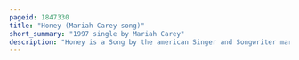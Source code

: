 ```yaml
---
pageid: 1847330
title: "Honey (Mariah Carey song)"
short_summary: "1997 single by Mariah Carey"
description: "Honey is a Song by the american Singer and Songwriter mariah Carey from her sixth Studio Album Butterfly. It was released by Columbia Records on 29 July 1997 as the Lead single from Butterfly. The Song was written and produced by carey sean Combs kamaal q-tip Fareed and steven Stevie j Jordan. The Song samples 'Hey Dj' by world-famous Supreme Team and 'the Body Rock' by the Treacherous Three. 'Honey' was a Redefining Song in Carey's Career, pushing her Further into the Hip Hop Scene."
---
```

